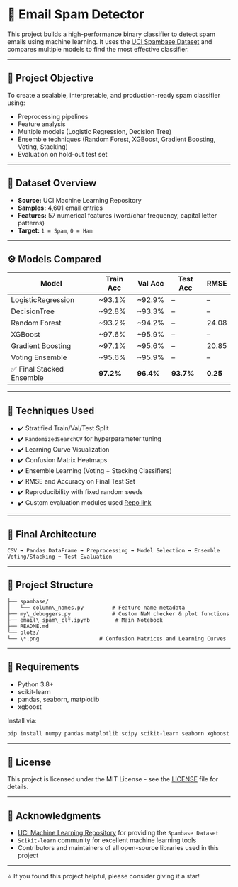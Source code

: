 # 📧 Email Spam Detector

This project builds a high-performance binary classifier to detect spam emails using machine learning. It uses the [UCI Spambase Dataset](https://archive.ics.uci.edu/dataset/94/spambase) and compares multiple models to find the most effective classifier.

---

## 🧠 Project Objective

To create a scalable, interpretable, and production-ready spam classifier using:
- Preprocessing pipelines
- Feature analysis
- Multiple models (Logistic Regression, Decision Tree)
- Ensemble techniques (Random Forest, XGBoost, Gradient Boosting, Voting, Stacking)
- Evaluation on hold-out test set

---

## 📂 Dataset Overview

- **Source:** UCI Machine Learning Repository  
- **Samples:** 4,601 email entries  
- **Features:** 57 numerical features (word/char frequency, capital letter patterns)  
- **Target:** `1 = Spam`, `0 = Ham`

---

## ⚙️ Models Compared

| Model              | Train Acc | Val Acc | Test Acc | RMSE    |
|-------------------|-----------|---------|----------|---------|
| LogisticRegression| ~93.1%    | ~92.9%  | –        | –       |
| DecisionTree       | ~92.8%   | ~93.3%  | –        | –       |
| Random Forest      | ~93.2%   | ~94.2%  | –        | 24.08   |
| XGBoost            | ~97.6%   | ~95.9%  | –        | –       |
| Gradient Boosting  | ~97.1%   | ~95.6%  | –        | 20.85   |
| Voting Ensemble    | ~95.6%   | ~95.9%  | –        | –       |
| ✅ Final Stacked Ensemble | **97.2%** | **96.4%** | **93.7%** | **0.25** |

---

## 🧪 Techniques Used

- ✔️ Stratified Train/Val/Test Split  
- ✔️ `RandomizedSearchCV` for hyperparameter tuning  
- ✔️ Learning Curve Visualization  
- ✔️ Confusion Matrix Heatmaps  
- ✔️ Ensemble Learning (Voting + Stacking Classifiers)  
- ✔️ RMSE and Accuracy on Final Test Set  
- ✔️ Reproducibility with fixed random seeds
- ✔️ Custom evaluation modules used [Repo link](https://github.com/mayukhchatterjee7029/my_debuggers)

---

## 🧩 Final Architecture

```
CSV ➡️ Pandas DataFrame ➡️ Preprocessing ➡️ Model Selection ➡️ Ensemble Voting/Stacking ➡️ Test Evaluation
```

---
## 🧃 Project Structure

```
├── spambase/
│   └── column\_names.py         # Feature name metadata
├── my\_debuggers.py             # Custom NaN checker & plot functions 
├── email\_spam\_clf.ipynb        # Main Notebook
├── README.md
└── plots/
└── \*.png                   # Confusion Matrices and Learning Curves
```

---
## 📌 Requirements

* Python 3.8+
* scikit-learn
* pandas, seaborn, matplotlib
* xgboost

Install via:

```bash
pip install numpy pandas matplotlib scipy scikit-learn seaborn xgboost
```

---
## 📄 License

This project is licensed under the MIT License - see the [LICENSE](LICENSE) file for details.

---
## 🙏 Acknowledgments

- [UCI Machine Learning Repository](https://archive.ics.uci.edu/) for providing the `Spambase Dataset`
- `Scikit-learn` community for excellent machine learning tools
- Contributors and maintainers of all open-source libraries used in this project

---

⭐ If you found this project helpful, please consider giving it a star!
